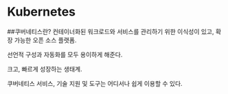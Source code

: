 # Kubernetes

##쿠버네티스란?
컨테이너화된 워크로드와 서비스를 관리하기 위한 이식성이 있고, 확장 가능한 오픈 소스 플랫폼.

선언적 구성과 자동화를 모두 용이하게 해준다.

크고, 빠르게 성장하는 생태계.

쿠버네티스 서비스, 기술 지원 및 도구는 어디서나 쉽게 이용할 수 있다.

